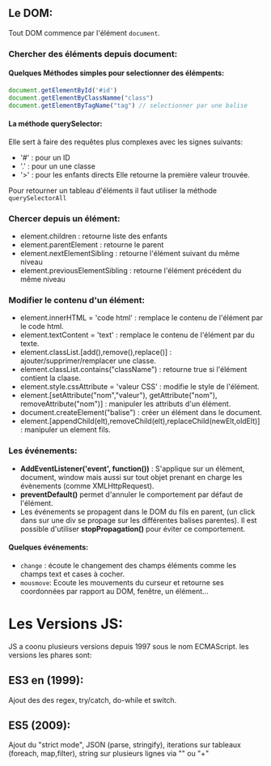## Le DOM:
Tout DOM commence par l'élément ``document``.
### Chercher des éléments depuis document:

#### Quelques Méthodes simples pour selectionner des élémpents:

```javascript
document.getElementById('#id')
document.getElementByClassNamme("class")
document.getElementByTagName("tag") // selectionner par une balise
```

#### La méthode querySelector:
Elle sert à faire des requêtes plus complexes avec les signes suivants: 
* '#' : pour un ID
* '.' : pour un une classe
* '>' : pour les enfants directs 
Elle retourne la première valeur trouvée.  

Pour retourner un tableau d'éléments il faut utiliser la méthode ``querySelectorAll``

### Chercer depuis un élément:
* element.children : retourne liste des enfants
* element.parentElement : retourne le parent
* element.nextElementSibling : retourne l'élément suivant du même niveau
* element.previousElementSibling : retourne l'élément précédent du même niveau

### Modifier le contenu d'un élément:
* element.innerHTML = 'code html' : remplace le contenu de l'élément par le code html.
* element.textContent = 'text' : remplace le contenu de l'élément par du texte.
* element.classList.[add(),remove(),replace()] : ajouter/supprimer/remplacer une classe.
* element.classList.contains("className") : retourne true si l'élément contient la claase.
* element.style.cssAttribute = 'valeur CSS' : modifie le style de l'élément.
* element.[setAttribute("nom","valeur"), getAttribute("nom"), removeAttribute("nom")] : manipuler les attributs d'un élément.
* document.createElement("balise") : créer un élément dans le document.
* element.[appendChild(elt),removeChild(elt),replaceChild(newElt,oldElt)] : manipuler un element fils.

### Les événements:
* __AddEventListener('event', function())__ : S'applique sur un élément, document, window mais aussi sur tout objet prenant en charge les évènements (comme XMLHttpRequest).
* __preventDefault()__ permet d'annuler le comportement par défaut de l'élément.
* Les événements se propagent dans le DOM du fils en parent, (un click dans sur une div se propage sur les différentes balises parentes). Il est possible d'utiliser __stopPropagation()__ pour éviter ce comportement.

#### Quelques événements:
* `change` : écoute le changement des champs éléments comme les champs text et cases à cocher.
* `mousmove`: Ecoute les mouvements du curseur et retourne ses coordonnées par rapport au DOM, fenêtre, un élément...

# Les Versions JS:

JS a coonu plusieurs versions depuis 1997 sous le nom ECMAScript. les versions les phares sont:

## ES3 en (1999):

Ajout des des regex, try/catch, do-while et switch.

## ES5 (2009):
Ajout du "strict mode", JSON (parse, stringify), iterations sur tableaux (foreach, map,filter), string sur plusieurs lignes via "\" ou "+"
